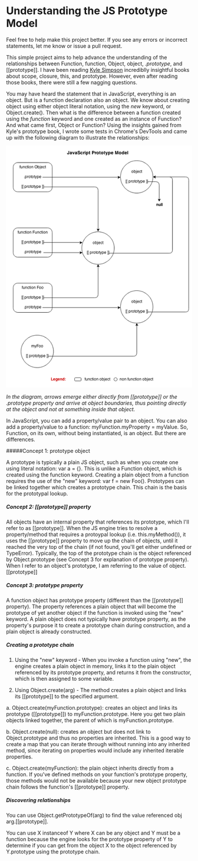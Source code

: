 Understanding the JS Prototype Model
=============================

Feel free to help make this project better. If you see any errors or incorrect statements, let me know or issue a pull request.

This simple project aims to help advance the understanding of the relationships between Function, function, Object, object, *.prototype*, and [[prototype]]. I have been reading [Kyle Simpson](https://github.com/getify/You-Dont-Know-JS) incrediblly insightful books about scope, closure, this, and prototype. However, even after reading those books, there were still a few nagging questions. 

You may have heard the statement that in JavaScript, everything is an object. But is a function declaration also an object. We know about creating object using either object literal notation, using the *new* keyword, or Object.create(). Then what is the difference between a function created using the *function* keyword and one created as an instance of Function? And what came first, Object or Function? Using the insights gained from Kyle's prototype book, I wrote some tests in Chrome's DevTools and came up with the following diagram to illustrate the relationships: 

![JavaScript Prototype Model](https://github.com/udeleng/understand-js-prototype-model/raw/master/images/javascript_prototype_model.png)

*In the diagram, arrows emerge either directly from [[prototype]] or the .prototype property and arrive at object boundaries, thus pointing directly at the object and not at something inside that object.*

In JavaScript, you can add a property/value pair to an object. You can also add a property/value to a function: myFunction.myProperty = myValue. So, Function, on its own, without being instantiated, is an object. But there are differences.

#####Concept 1: prototype object

A prototype is typically a plain JS object, such as when you create one using literal notation: var a = {}. This is unlike a Function object, which is created using the function keyword. Creating a plain object from a function requires the use of the "new" keyword: var f = new Foo(). Prototypes can be linked together which creates a prototype chain. This chain is the basis for the prototypal lookup. 

##### Concept 2: [[prototype]] property

All objects have an internal property that references its prototype, which I'll refer to as [[prototype]]. When the JS engine tries to resolve a property/method that requires a protoypal lookup (i.e. this.myMethod()), it uses the [[prototype]] property to move up the chain of objects, until it reached the very top of the chain (if not found, you'll get either undefined or TypeError). Typically, the top of the prototype chain is the object referenced by Object.prototype (see Concept 3 for explanation of prototype property). When I refer to an object's prototype, I am referring to the value of object.[[prototype]]

##### Concept 3: prototype property

A function object has prototype property (different than the [[prototype]] property). The property references a plain object that will become the prototype of yet another object if the function is invoked using the "new" keyword. A plain object does not typically have prototype property, as the property's purpose it to create a prototype chain during construction, and a plain object is already constructed. 

##### Creating a prototype chain

1. Using the "new" keyword - When you invoke a function using "new", the engine creates a plain object in memory, links it to the plain object referenced by its prototype property, and returns it from the constructor, which is then assigned to some variable.

2. Using Object.create(arg) - The method creates a plain object and links its [[prototype]] to the specified argument. 

  a. Object.create(myFunction.prototype): creates an object and links its prototype ([[prototype]]) to myFunction.prototype. Here you get two plain objects linked together, the parent of which is myFunction.prototype.

  b. Object.create(null): creates an object but does not link to Object.prototype and thus no properties are inherited. This is a good way to create a map that you can iterate through without running into any inherited method, since iterating on properties would include any inherited iterable properties.
  
  c. Object.create(myFunction): the plain object inherits directly from a function. If you've defined methods on your function's prototype property, those methods would not be available because your new object prototype chain follows the function's [[prototype]] property.

##### Discovering relationships

  You can use Object.getPrototypeOf(arg) to find the value referenced obj arg.[[prototype]].
  
  You can use X instanceof Y where X can be any object and Y must be a function because the engine looks for the prototype property of Y to determine if you can get from the object X to the object referenced by Y.prototype using the prototype chain.

